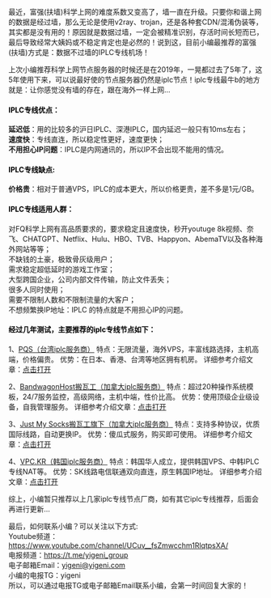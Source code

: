 最近，富强(扶墙)科学上网的难度系数又变高了，墙一直在升级。只要你和谐上网的数据是经过墙，那么无论是使用v2ray、trojan，还是各种套CDN/混淆伪装等，其实都是没有用的！原因就是数据过墙，一定会被精准识别，存活时间长短而已，最后导致经常大姨妈或不稳定肯定也是必然的！说到这，目前小编最推荐的富强(扶墙)方式是：数据不过墙的IPLC专线机场！

<p>上次小编推荐科学上网节点服务器的时候还是在2019年，一晃都过去了5年了，这5年使用下来，可以说最好使的节点服务器仍然是iplc节点！iplc专线最牛b的地方就是：让你感觉没有墙的存在，跟在海外一样上网...</p>

<!-- wp:heading {"level":5} -->
<h4 class="wp-block-heading"><mark style="background-color:rgba(0, 0, 0, 0)" class="has-inline-color has-vivid-cyan-blue-color">IPLC专线优点：</mark></h4>
<!-- /wp:heading -->

<!-- wp:paragraph -->
<p><strong>延迟低</strong>：用的比较多的沪日IPLC、深港IPLC，国内延迟一般只有10ms左右；<br><strong>速度快</strong>：专线直连，所以稳定性更好，速度更快；<br><strong>不用担心IP问题</strong>：IPLC是内网通讯的，所以IP不会出现不能用的情况。</p>
<!-- /wp:paragraph -->

<!-- wp:heading {"level":5} -->
<h4 class="wp-block-heading"><mark style="background-color:rgba(0, 0, 0, 0)" class="has-inline-color has-vivid-cyan-blue-color">IPLC专线缺点:</mark></h4>
<!-- /wp:heading -->

<!-- wp:paragraph -->
<p><strong>价格贵</strong>：相对于普通VPS，IPLC的成本更大，所以价格更贵，差不多是1元/GB。</p>
<!-- /wp:paragraph -->

<!-- wp:heading {"level":5} -->
<h4 class="wp-block-heading"><mark style="background-color:rgba(0, 0, 0, 0)" class="has-inline-color has-vivid-cyan-blue-color">IPLC专线适用人群：</mark></h4>
<!-- /wp:heading -->

<p>对FQ科学上网有高品质要求的，要求稳定且速度快，秒开youtuge 8k视频、奈飞、CHATGPT、Netflix、Hulu、HBO、TVB、Happyon、AbemaTV以及各种海外网站等等；<br />不缺钱的土豪，极致骨灰级用户；<br />需求稳定超低延时的游戏工作室；<br />大型跨国企业，公司内部文件传输，防止文件丢失；<br />很多人同时使用；<br />需要不限制人数和不限制流量的大客户；<br />不想频繁换IP地址：IPLC 的特点就是不用担心IP的问题。</p>

<!-- wp:heading {"level":5} -->
<h4 class="wp-block-heading"><mark style="background-color:rgba(0, 0, 0, 0)" class="has-inline-color has-vivid-cyan-blue-color">经过几年测试，主要推荐的iplc专线节点如下：</mark></h4>
<!-- /wp:heading -->

1、<a href="https://www.pqs.pw/aff.php?aff=250" target="_blank" rel="nofollow noopener">PQS（台湾iplc服务商）</a>
特点：无限流量，海外VPS，丰富线路选择，主机高端，价格偏贵。
优势：在日本、香港、台湾等地区拥有机房。
详细参考介绍文章：<a href="/buy-1-iplc-dedicated-line-vds-server-for-fun/" target="_blank" rel="noopener">点击打开</a>

2、<a href="https://bwh88.net/aff.php?aff=30544" target="_blank" rel="nofollow noopener">BandwagonHost搬瓦工（加拿大iplc服务商）</a>
特点：超过20种操作系统模板，24/7服务监控，高级网络，主机中端，性价比高。
优势：使用顶级企业级设备，自我管理服务。
详细参考介绍文章：<a href="/build-a-wall-ss-server/" target="_blank" rel="noopener">点击打开</a>

3、<a href="https://justmysocks2.net/members/aff.php?aff=539" target="_blank" rel="nofollow noopener">Just My Socks搬瓦工旗下（加拿大iplc服务商）</a>
特点：支持多种协议，优质国际线路，自动更换IP。
优势：傻瓜式服务，购买即可使用。
详细参考介绍文章：<a href="/move-the-bricklayer-officially-produced-ss-service-free-of-construction/" target="_blank" rel="noopener">点击打开</a>

4、<a href="https://www.kdatacenter.com/myportal/?affid=535" target="_blank" rel="nofollow noopener">VPC.KR（韩国iplc服务商）</a>
特点：韩国华人成立，提供韩国VPS、中韩IPLC专线NAT等。
优势：SK线路电信联通双向直连，原生韩国IP地址。
详细参考介绍文章：<a href="/korean-vps-recommendation-with-the-same-speed-as-the-hong-kong-engine-room/" target="_blank" rel="noopener">点击打开</a>

综上，小编暂只推荐以上几家iplc专线节点厂商，如有其它iplc专线推荐，后面会再进行更新...

最后，如何联系小编？可以关注以下方式:<br />
Youtube频道：https://www.youtube.com/channel/UCuv__fsZmwcchm1RlqtpsXA/<br />
电报频道：https://t.me/yigeni_group<br />
电子邮箱Email：yigeni@yigeni.com<br />
小编的电报TG：yigeni<br />
所以，可以通过电报TG或电子邮箱Email联系小编，会第一时间回复大家的！
